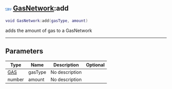 ## ![server](../../.gitbook/assets/server.png) [GasNetwork](./readme/gasnetwork.md):add

```lua
void GasNetwork:add(gasType, amount)
```

adds the amount of gas to a GasNetwork

------
## Parameters

| Type   | Name | Description | Optional |
| ------ | ---- | ----------- | -------: |
| [GAS](./readme/gas.md) | gasType | No description |  |
| number | amount | No description |  |

